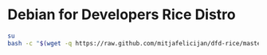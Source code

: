 # Debian for Developers Rice Distro

```bash
su
bash -c "$(wget -q https://raw.github.com/mitjafelicijan/dfd-rice/master/scripts/rice.sh -O -)"
```
